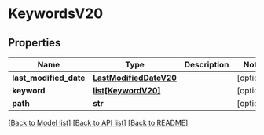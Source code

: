 # KeywordsV20

## Properties
Name | Type | Description | Notes
------------ | ------------- | ------------- | -------------
**last_modified_date** | [**LastModifiedDateV20**](LastModifiedDateV20.md) |  | [optional] 
**keyword** | [**list[KeywordV20]**](KeywordV20.md) |  | [optional] 
**path** | **str** |  | [optional] 

[[Back to Model list]](../README.md#documentation-for-models) [[Back to API list]](../README.md#documentation-for-api-endpoints) [[Back to README]](../README.md)

